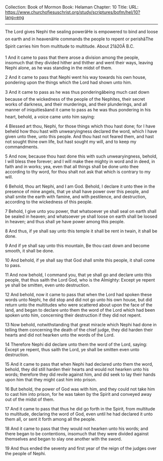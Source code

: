 Collection: Book of Mormon
Book: Helaman
Chapter: 10
Title: 
URL: https://www.churchofjesuschrist.org/study/scriptures/bofm/hel/10?lang=eng

---

The Lord gives Nephi the sealing powerâHe is empowered to bind and loose on earth and in heavenâHe commands the people to repent or perishâThe Spirit carries him from multitude to multitude. About 21â20Â B.C.

1 And it came to pass that there arose a division among the people, insomuch that they divided hither and thither and went their ways, leaving Nephi alone, as he was standing in the midst of them.

2 And it came to pass that Nephi went his way towards his own house, pondering upon the things which the Lord had shown unto him.

3 And it came to pass as he was thus ponderingâbeing much cast down because of the wickedness of the people of the Nephites, their secret works of darkness, and their murderings, and their plunderings, and all manner of iniquitiesâand it came to pass as he was thus pondering in his heart, behold, a voice came unto him saying:

4 Blessed art thou, Nephi, for those things which thou hast done; for I have beheld how thou hast with unwearyingness declared the word, which I have given unto thee, unto this people. And thou hast not feared them, and hast not sought thine own life, but hast sought my will, and to keep my commandments.

5 And now, because thou hast done this with such unwearyingness, behold, I will bless thee forever; and I will make thee mighty in word and in deed, in faith and in works; yea, even that all things shall be done unto thee according to thy word, for thou shalt not ask that which is contrary to my will.

6 Behold, thou art Nephi, and I am God. Behold, I declare it unto thee in the presence of mine angels, that ye shall have power over this people, and shall smite the earth with famine, and with pestilence, and destruction, according to the wickedness of this people.

7 Behold, I give unto you power, that whatsoever ye shall seal on earth shall be sealed in heaven; and whatsoever ye shall loose on earth shall be loosed in heaven; and thus shall ye have power among this people.

8 And thus, if ye shall say unto this temple it shall be rent in twain, it shall be done.

9 And if ye shall say unto this mountain, Be thou cast down and become smooth, it shall be done.

10 And behold, if ye shall say that God shall smite this people, it shall come to pass.

11 And now behold, I command you, that ye shall go and declare unto this people, that thus saith the Lord God, who is the Almighty: Except ye repent ye shall be smitten, even unto destruction.

12 And behold, now it came to pass that when the Lord had spoken these words unto Nephi, he did stop and did not go unto his own house, but did return unto the multitudes who were scattered about upon the face of the land, and began to declare unto them the word of the Lord which had been spoken unto him, concerning their destruction if they did not repent.

13 Now behold, notwithstanding that great miracle which Nephi had done in telling them concerning the death of the chief judge, they did harden their hearts and did not hearken unto the words of the Lord.

14 Therefore Nephi did declare unto them the word of the Lord, saying: Except ye repent, thus saith the Lord, ye shall be smitten even unto destruction.

15 And it came to pass that when Nephi had declared unto them the word, behold, they did still harden their hearts and would not hearken unto his words; therefore they did revile against him, and did seek to lay their hands upon him that they might cast him into prison.

16 But behold, the power of God was with him, and they could not take him to cast him into prison, for he was taken by the Spirit and conveyed away out of the midst of them.

17 And it came to pass that thus he did go forth in the Spirit, from multitude to multitude, declaring the word of God, even until he had declared it unto them all, or sent it forth among all the people.

18 And it came to pass that they would not hearken unto his words; and there began to be contentions, insomuch that they were divided against themselves and began to slay one another with the sword.

19 And thus ended the seventy and first year of the reign of the judges over the people of Nephi.
